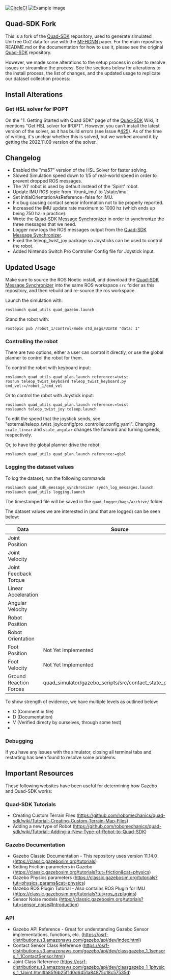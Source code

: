 [![CircleCI](https://circleci.com/gh/robomechanics/quad-sdk/tree/main.svg?style=shield)](https://circleci.com/gh/robomechanics/quad-sdk/tree/main)
![Example image](doc/quad_sdk_promo.png)

## Quad-SDK Fork

This is a fork of the [Quad-SDK](https://github.com/robomechanics/quad-sdk) repository, used to generate simulated UniTree Go2 data for use with the [MI-HGNN](https://github.com/lunarlab-gatech/Morphology-Informed-HGNN) paper. For the main repository README.md or the documentation for how to use it, please see the original [Quad-SDK](https://github.com/robomechanics/quad-sdk) repository.

However, we made some alterations to the setup process in order to resolve issues or streamline the process. See the sections below for alterations to the install process, the list of changes, and the updated usage to replicate our dataset collection process:

## Install Alterations

### Get HSL solver for IPOPT

On the "1. Getting Started with Quad SDK" page of the [Quad-SDK](https://github.com/robomechanics/quad-sdk) Wiki, it mentions "Get HSL solver for IPOPT". However, you can't install the latest version of the solver, as it has build errors (see Issue #[425](https://github.com/robomechanics/quad-sdk/issues/425)). As of the time of writing, it's unclear whether this is solved, but we worked around it by getting the 2022.11.09 version of the solver.

## Changelog
- Enabled the "ma57" version of the HSL Solver for faster solving.
- Slowed Simulation speed down to 1/5 of real-world speed in order to prevent dropped ROS messages.
- The 'A1' robot is used by default instead of the 'Spirit' robot.
- Update IMU ROS topic from '<robot>/trunk_imu' to '<robot>/state/imu'.
- Set initialOrientationAsReference=false for IMU.
- Fix bug causing contact sensor information not to be properly reported.
- Increased the IMU update rate maximum to 1000 hz (which ends up being 750 hz in practice).
- Wrote the [Quad-SDK Message Synchronizer](https://github.com/lunarlab-gatech/quad_sdk_message_synchronizer) in order to synchronize the three messages that we need.
- Logger now logs the ROS messages output from the [Quad-SDK Message Synchronizer](https://github.com/lunarlab-gatech/quad_sdk_message_synchronizer).
- Fixed the teleop_twist_joy package so Joysticks can be used to control the robot.
- Added Nintendo Switch Pro Controller Config file for Joystick input.

## Updated Usage
Make sure to source the ROS Noetic install, and download the [Quad-SDK Message Synchronizer](https://github.com/lunarlab-gatech/quad_sdk_message_synchronizer) into the same ROS workspace `src` folder as this repository, and then rebuild and re-source the ros workspace.

Launch the simulation with:
```
roslaunch quad_utils quad_gazebo.launch
```

Stand the robot with:
```
rostopic pub /robot_1/control/mode std_msgs/UInt8 "data: 1"
```

### Controlling the robot

There are two options, either a user can control it directly, or use the global planner to control the robot for them.

To control the robot with keyboard input:
```
roslaunch quad_utils quad_plan.launch reference:=twist
rosrun teleop_twist_keyboard teleop_twist_keyboard.py cmd_vel:=/robot_1/cmd_vel
```

Or to control the robot with Joystick input:
```
roslaunch quad_utils quad_plan.launch reference:=twist
roslaunch teleop_twist_joy teleop.launch
```
To edit the speed that the joystick sends, see "external/teleop_twist_joy/config/pro_controller.config.yaml". Changing `scale_linear` and `scale_angular` changes the forward and turning speeds, respectively.

Or, to have the global planner drive the robot:
```
roslaunch quad_utils quad_plan.launch reference:=gbpl
```

### Logging the dataset values

To log the dataset, run the following commands
```
roslaunch quad_sdk_message_synchronizer synch_log_messages.launch
roslaunch quad_utils logging.launch
```

The timestamped file will be saved in the `quad_logger/bags/archive/` folder.

The dataset values we are interested in (and that are logged) can be seen below:

| Data                     | Source  | Frame | Units      | ROS Topic                   |
| ------------------------ | ------- | ----- | ---------- | --------------------------- |
| Joint Position           |         |       |            | /robot_1/state/ground_truth |
| Joint Velocity           |         |       |            | /robot_1/state/ground_truth |
| Joint Feedback Torque    |         |       |            | /robot_1/state/ground_truth |
| Linear Acceleration      |         |       |            | /robot_1/state/imu          |
| Angular Velocity         |         |       |            | /robot_1/state/imu          |
| Robot Position           |         |       |            | /robot_1/state/ground_truth |
| Robot Orientation        |         |       |            | /robot_1/state/ground_truth |
| Foot Position            | Not Yet Implemented             |       |            | ??? |
| Foot Velocity            | Not Yet Implemented             |       |            | ??? |
| Ground Reaction Forces   | quad_simulator/gazebo_scripts/src/contact_state_publisher.cpp  | World Frame (C) |           | /robot_1/state/grfs         |

To show strength of evidence, we have multiple levels as outlined below:
- C (Comment in file)
- D (Documentation)
- V (Verified directy by ourselves, through some test)
- 
### Debugging

If you have any issues with the simulator, closing all terminal tabs and restarting has been found to resolve some problems. 

## Important Resources

These following websites have been useful for determining how Gazebo and Quad-SDK works:

### Quad-SDK Tutorials
- Creating Custom Terrain Files (https://github.com/robomechanics/quad-sdk/wiki/Tutorial:-Creating-Custom-Terrain-Map-Files)
- Adding a new type of Robot (https://github.com/robomechanics/quad-sdk/wiki/Tutorial:-Adding-a-New-Type-of-Robot-to-Quad-SDK)

### Gazebo Documentation
- Gazebo Classic Documentation - This repository uses version 11.14.0 (https://classic.gazebosim.org/tutorials)
- Setting Friction parameters in Gazebo (https://classic.gazebosim.org/tutorials?tut=friction&cat=physics)
- Gazebo Physics parameters (https://classic.gazebosim.org/tutorials?tut=physics_params&cat=physics)
- Gazebo ROS Plugin Tutorial - Also contains ROS Plugin for IMU (https://classic.gazebosim.org/tutorials?tut=ros_gzplugins)
- Sensor Noise models (https://classic.gazebosim.org/tutorials?tut=sensor_noise#Introduction)

### API
- Gazebo API Reference - Great for understanding Gazebo Sensor implementations, functions, etc. (https://osrf-distributions.s3.amazonaws.com/gazebo/api/dev/index.html)
- Contact Sensor Class Reference (https://osrf-distributions.s3.amazonaws.com/gazebo/api/dev/classgazebo_1_1sensors_1_1ContactSensor.html)
- Joint Class Reference (https://osrf-distributions.s3.amazonaws.com/gazebo/api/dev/classgazebo_1_1physics_1_1Joint.html#a85f6b25f1d0d6451a84875c18c57535d)
